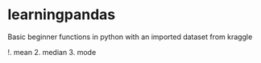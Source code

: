 # learningpandas

Basic beginner functions in python with an imported dataset from kraggle

!. mean
2. median
3. mode
